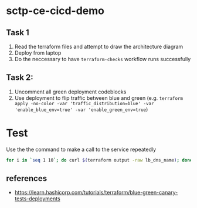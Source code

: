 # sctp-ce-cicd-demo

## Task 1
1. Read the terraform files and attempt to draw the architecture diagram
1. Deploy from laptop
1. Do the neccessary to have `terraform-checks` workflow runs successfully

## Task 2:
1. Uncomment all green deployment codeblocks
2. Use deployment to flip traffic between blue and green (e.g. `terraform apply -no-color -var 'traffic_distribution=blue' -var 'enable_blue_env=true' -var 'enable_green_env=true`)

# Test
Use the the command to make a call to the service repeatedly
```bash
for i in `seq 1 10`; do curl $(terraform output -raw lb_dns_name); done
```

## references
- https://learn.hashicorp.com/tutorials/terraform/blue-green-canary-tests-deployments
